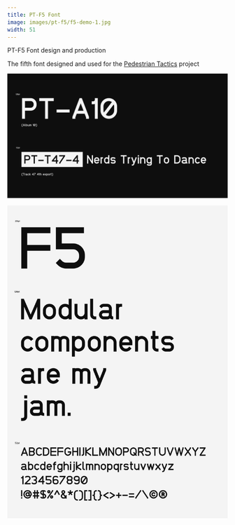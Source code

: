 ```yaml
---
title: PT-F5 Font
image: images/pt-f5/f5-demo-1.jpg
width: 51
---
```


PT-F5 Font design and production

The fifth font designed and used for the [Pedestrian Tactics](https://pedestriantactics.com) project

![](../images/pt-f5/f5-demo-1.jpg)

![](../images/pt-f5/f5-demo-2.jpg)